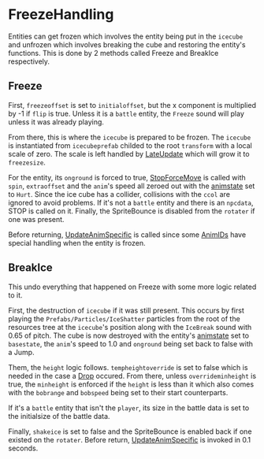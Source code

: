# FreezeHandling

Entities can get frozen which involves the entity being put in the `icecube` and unfrozen which involves breaking the cube and restoring the entity's functions. This is done by 2 methods called Freeze and BreakIce respectively.

## Freeze

First, `freezeoffset` is set to `initialoffset`, but the x component is multiplied by -1 if `flip` is true. Unless it is a `battle` entity, the `Freeze` sound will play unless it was already playing.

From there, this is where the `icecube` is prepared to be frozen. The `icecube` is instantiated from `icecubeprefab` childed to the root `transform` with a local scale of zero. The scale is left handled by [LateUpdate](../Update%20process/Unity%20events/LateUpdate.md) which will grow it to `freezesize`.

For the entity, its `onground` is forced to true, [StopForceMove](../EntityControl%20Methods.md#StopForceMove) is called with `spin`, `extraoffset` and the `anim`'s speed all zeroed out with the [animstate](../Animations/animstate.md) set to `Hurt`. Since the ice cube has a collider, collisions with the `ccol` are ignored to avoid problems. If it's not a `battle` entity and there is an `npcdata`, STOP is called on it. Finally, the SpriteBounce is disabled from the `rotater` if one was present.

Before returning, [UpdateAnimSpecific](../Animations/AnimSpecific.md#updateanimspecific) is called since some [AnimIDs](../../../Enums%20and%20IDs/AnimIDs.md) have special handling when the entity is frozen.

## BreakIce

This undo everything that happened on Freeze with some more logic related to it.

First, the destruction of `icecube` if it was still present. This occurs by first playing the `Prefabs/Particles/IceShatter` particles from the root of the resources tree at the `icecube`'s position along with the `IceBreak` sound with 0.65 of pitch. The cube is now destroyed with the entity's [animstate](../Animations/animstate.md) set to `basestate`, the `anim`'s speed to 1.0 and `onground` being set back to false with a Jump.

Them, the `height` logic follows. `tempheightoverride` is set to false which is needed in the case a [Drop](Drop.md) occured. From there, unless `overrideminheight` is true, the `minheight` is enforced if the `height` is less than it which also comes with the `bobrange` and `bobspeed` being set to their start counterparts.

If it's a `battle` entity that isn't the `player`, its size in the battle data is set to the initialsize of the battle data.

Finally, `shakeice` is set to false and the SpriteBounce is enabled back if one existed on the `rotater`. Before return, [UpdateAnimSpecific](../Animations/AnimSpecific.md#updateanimspecific) is invoked in 0.1 seconds.

